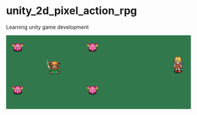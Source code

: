 # unity_2d_pixel_action_rpg
Learning unity game development

![GitHub Logo](https://github.com/DawidNowak/unity_2d_pixel_action_rpg/blob/master/Assets/Resources/Screenshots/screenshot_1.png)
